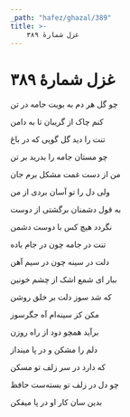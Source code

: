 ```yaml
---
_path: "hafez/ghazal/389"
title: >-
    غزل شمارهٔ ۳۸۹
---
```

# غزل شمارهٔ ۳۸۹

<div class="b" id="bn1"><div class="m1"><p>چو گل هر دم به بویت جامه در تن</p></div>
<div class="m2"><p>کنم چاک از گریبان تا به دامن</p></div></div>
<div class="b" id="bn2"><div class="m1"><p>تنت را دید گل گویی که در باغ</p></div>
<div class="m2"><p>چو مستان جامه را بدرید بر تن</p></div></div>
<div class="b" id="bn3"><div class="m1"><p>من از دست غمت مشکل برم جان</p></div>
<div class="m2"><p>ولی دل را تو آسان بردی از من</p></div></div>
<div class="b" id="bn4"><div class="m1"><p>به قول دشمنان برگشتی از دوست</p></div>
<div class="m2"><p>نگردد هیچ کس با دوست دشمن</p></div></div>
<div class="b" id="bn5"><div class="m1"><p>تنت در جامه چون در جام باده</p></div>
<div class="m2"><p>دلت در سینه چون در سیم آهن</p></div></div>
<div class="b" id="bn6"><div class="m1"><p>ببار ای شمع اشک از چشم خونین</p></div>
<div class="m2"><p>که شد سوز دلت بر خلق روشن</p></div></div>
<div class="b" id="bn7"><div class="m1"><p>مکن کز سینه‌ام آه جگرسوز</p></div>
<div class="m2"><p>برآید همچو دود از راه روزن</p></div></div>
<div class="b" id="bn8"><div class="m1"><p>دلم را مشکن و در پا مینداز</p></div>
<div class="m2"><p>که دارد در سر زلف تو مسکن</p></div></div>
<div class="b" id="bn9"><div class="m1"><p>چو دل در زلف تو بسته‌ست حافظ</p></div>
<div class="m2"><p>بدین سان کار او در پا میفکن</p></div></div>
